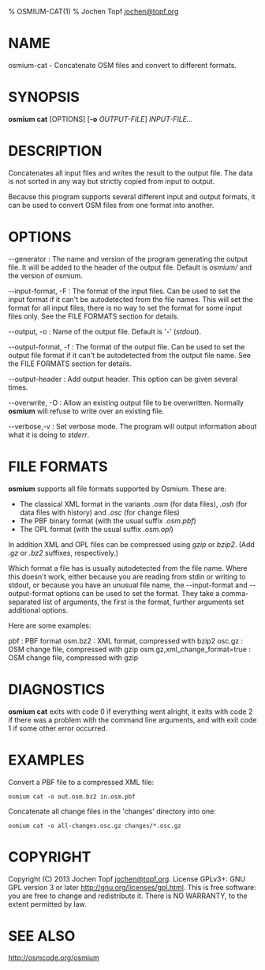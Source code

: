 % OSMIUM-CAT(1)
% Jochen Topf <jochen@topf.org>

# NAME

osmium-cat - Concatenate OSM files and convert to different formats.


# SYNOPSIS

**osmium cat** \[OPTIONS\] \[**-o** *OUTPUT-FILE*\] *INPUT-FILE...*


# DESCRIPTION

Concatenates all input files and writes the result to the output file. The data
is not sorted in any way but strictly copied from input to output.

Because this program supports several different input and output formats, it
can be used to convert OSM files from one format into another.


# OPTIONS

--generator
:   The name and version of the program generating the output file. It will be
    added to the header of the output file. Default is *osmium/* and the version
    of osmium.

--input-format, -F
:   The format of the input files. Can be used to set the input format if it
    can't be autodetected from the file names. This will set the format for
    all input files, there is no way to set the format for some input files
    only. See the FILE FORMATS section for details.

--output, -o
:   Name of the output file. Default is '-' (*stdout*).

--output-format, -f
:   The format of the output file. Can be used to set the output file format
    if it can't be autodetected from the output file name. See the FILE FORMATS
    section for details.

--output-header
:   Add output header. This option can be given several times.

--overwrite, -O
:   Allow an existing output file to be overwritten. Normally **osmium** will
    refuse to write over an existing file.

--verbose,-v
:   Set verbose mode. The program will output information about what it is
    doing to *stderr*.


# FILE FORMATS

**osmium** supports all file formats supported by Osmium. These are:

* The classical XML format in the variants *.osm* (for data files),
  *.osh* (for data files with history) and *.osc* (for change files)
* The PBF binary format (with the usual suffix *.osm.pbf*)
* The OPL format (with the usual suffix *.osm.opl*)

In addition XML and OPL files can be compressed using *gzip* or *bzip2*.
(Add *.gz* or *.bz2* suffixes, respectively.)

Which format a file has is usually autodetected from the file name.
Where this doesn't work, either because you are reading from stdin
or writing to stdout, or because you have an unusual file name, the
--input-format and --output-format options can be used to set the
format. They take a comma-separated list of arguments, the first is
the format, further arguments set additional options.

Here are some examples:

pbf
:   PBF format
osm.bz2
:   XML format, compressed with bzip2
osc.gz
:   OSM change file, compressed with gzip
osm.gz,xml_change_format=true
:   OSM change file, compressed with gzip


# DIAGNOSTICS

**osmium cat** exits with code 0 if everything went alright, it exits
with code 2 if there was a problem with the command line arguments,
and with exit code 1 if some other error occurred.


# EXAMPLES

Convert a PBF file to a compressed XML file:

    osmium cat -o out.osm.bz2 in.osm.pbf

Concatenate all change files in the 'changes' directory into one:

    osmium cat -o all-changes.osc.gz changes/*.osc.gz


# COPYRIGHT

Copyright (C) 2013  Jochen Topf <jochen@topf.org>.
License GPLv3+: GNU GPL version 3 or later <http://gnu.org/licenses/gpl.html>.
This is free software: you are free to change and redistribute it.
There is NO WARRANTY, to the extent permitted by law.


# SEE ALSO

<http://osmcode.org/osmium>

